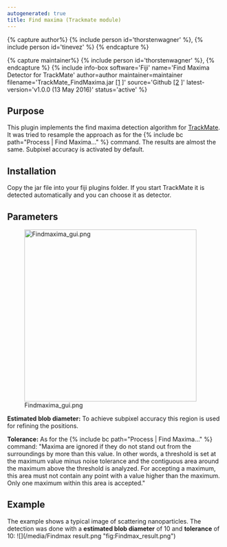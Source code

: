 ```yaml
---
autogenerated: true
title: Find maxima (Trackmate module)
---
```



{% capture author%}
{% include person id='thorstenwagner' %}, {% include person id='tinevez' %}
{% endcapture %}

{% capture maintainer%}
{% include person id='thorstenwagner' %},
{% endcapture %}
{% include info-box software='Fiji' name='Find Maxima Detector for TrackMate' author=author maintainer=maintainer filename='TrackMate\_FindMaxima.jar [\[1](https://github.com/thorstenwagner/ij-trackmate-findmaxima/releases/latest) \]' source='Github [\[2](https://github.com/thorstenwagner/ij-trackmate-findmaxima) \]' latest-version='v1.0.0 (13 May 2016)' status='active' %}

## Purpose

This plugin implements the find maxima detection algorithm for [TrackMate](/plugins/trackmate). It was tried to resample the approach as for the {% include bc path="Process | Find Maxima..." %} command. The results are almost the same. Subpixel accuracy is activated by default.

## Installation

Copy the jar file into your fiji plugins folder. If you start TrackMate it is detected automatically and you can choose it as detector.

## Parameters

<figure><img src="/media/Findmaxima gui.png" title="Findmaxima_gui.png" width="400" alt="Findmaxima_gui.png" /><figcaption aria-hidden="true">Findmaxima_gui.png</figcaption></figure>

**Estimated blob diameter:** To achieve subpixel accuracy this region is used for refining the positions.

**Tolerance:** As for the {% include bc path="Process | Find Maxima..." %} command: "Maxima are ignored if they do not stand out from the surroundings by more than this value. In other words, a threshold is set at the maximum value minus noise tolerance and the contiguous area around the maximum above the threshold is analyzed. For accepting a maximum, this area must not contain any point with a value higher than the maximum. Only one maximum within this area is accepted."

## Example

The example shows a typical image of scattering nanoparticles. The detection was done with a **estimated blob diameter** of 10 and **tolerance** of 10: ![](/media/Findmax result.png "fig:Findmax_result.png")
